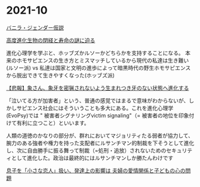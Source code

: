 # 2021-10

[バニラ・ジェンダー仮説](https://ameblo.jp/l-counseling/entry-10290389019.html)

[高度進化生物の閉経と寿命の謎に迫る](https://www.afpbb.com/articles/-/3077279)

[]()
進化心理学を学ぶと、ホッブズかルソーかどちらかを支持することになる。
本来のホモサピエンスの生き方とミスマッチしているから現代の私達は生き難い(ルソー派)
vs
私達は国家と文明の進歩によって暗黒時代の野生ホモサピエンスから脱出できて生きやすくなった(ホッブズ派)

[【悲報】象さん、象牙を密猟されないよう生まれつき牙のない状態へ進化する](http://himasoku.com/archives/52165571.html)

[]()
「泣いてる方が加害者」という、普通の感覚ではまるで意味がわからないが、しかしサピエンス社会にはそういうことも多大にある。これを進化心理学(EvoPsy)では " 被害者シグナリングvictim signaling"（= 被害者の地位を印象付けて有利に立つこと）といいます。

人類の道徳のかなりの部分が、群れにおいてマジョリティたる弱者が協力して、腕力のある強者や権力を持った支配者にルサンチマン的制裁を下そうとして進化し、次に自由勝手に振る舞って制裁（=処刑・追放）されないためのセキュリティとして進化した。政治は最終的にはルサンチマンしか勝たんわけです


[息子を「小さな恋人」扱い、発達上の影響は 夫婦の愛情関係と子どもの心の問題](https://news.yahoo.co.jp/byline/sekiyahideko/20210616-00242011)

[]()

[]()

[]()

[]()

[]()

[]()

[]()

[]()

[]()

[]()

[]()

[]()

[]()

[]()

[]()

[]()

[]()

[]()

[]()

[]()

[]()

[]()

[]()

[]()

[]()

[]()

[]()

[]()

[]()

[]()

[]()

[]()

[]()

[]()

[]()

[]()

[]()

[]()

[]()

[]()

[]()

[]()

[]()

[]()

[]()

[]()

[]()

[]()

[]()

[]()

[]()

[]()

[]()

[]()

[]()

[]()

[]()

[]()


